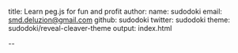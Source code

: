title: Learn peg.js for fun and profit
author:
  name: sudodoki
  email: smd.deluzion@gmail.com
  github: sudodoki
  twitter: sudodoki
theme: sudodoki/reveal-cleaver-theme
output: index.html

--

<img src="img/dragon.gif" style="height:100%; border: 0; transform: scale(3)"> 

--

# Peg.js and custom grammars
<h1 style="text-transform: none">https://git.io/vH1iV</h1>

<style>
.reveal code {
  // font-family: "Joystix";
  font-size: 42px;
  line-height: 46px;
}
</style>
--

# @sudodoki
## Sprint-42
### Formerly RailsReactor
## kottans.org

--

## Task @ RailsReactor
> Let user type SQL-like queries. `<COLUMN> <KEYWORD> <ARGS>`

-- 

## Hm, and how do they actually do it?
## ** JS-devs & CS ** 

-- 

# Cool old books
<p>
  <img src="img/sicp.jpg" style="height: 400px;"/>
  <img src="img/compilers.jpg" style="height: 400px;"/>
</p>

--

# Talk overview
- theory: common ground & vocabulary
- PEG.js: not a silver bullet, but it works

--

# Part I: theory

--

# Working with text
+ structured – Parsing
+ unstructured – NLP

--

# ALGOL 60
+ Spec comes out in 1960
+ Ned Irons publishes ALGOL parser, based on formal notation

--

# String -> Tokens -> AST / Parse Tree

--

####  "ID = 3" 
↓
#### `[<COLUMN, ID> <KEYWORD, EQL> <ARG, 3>]`
↓
### ![](img/first-tree.png)

--

# Parsing application
- languages / dsl / data format / custom protocol
- data mining / parsing
- reading language specs
--

# Formal Grammar
+ **T** – terminals
+ **N** – non-terminals
+ **S** – root
+ **R** – production rules

--

# BNF
## Backus–Naur form
```
Letter = 'A' / 'B' / … / 'Z'
Digit = [0-9]
Integer = Digit Integer / Digit
```

--

## Same thing, different production rules
+ `<Name> = [A-Z] [a-z]+`
+ `<Name> = [A-Z] <Letters>`
+ `<Name> = [A-Za-z] <Name>`
+ …

--

## Tokens – product of lexical analysis
### `<name, attribute>` 
+ `<COLUMN, "Id">`
+ `<KEYWORD, "=">`
+ `<ARG, 1>`

--

## Terminals <=> Tokens

--

## Let's talk only context-free grammars

--

# Building parse trees
- Bottom-up
- Top-down
- [Universal]

--

# Sample grammar
```
Start = Term
Digit = [0-9]
Sign = '-' / '+'
Term = Digit Sign Term / Digit
```

--

## Sample tree
### `2 + 3 - 4`
![](img/sample-tree.png)

--

## Bottom-up
<img src="img/bottom-up.gif" style="border: none;"/>

--

## Top-down
<img src="img/top-down.gif" style="border: none;"/>

--

# Vanilla JS [Recursive descent](https://git.io/vH1Cn)~ish

--

```js
let result = [];
let curIndex = 0;
const descend = (input) => {
    term(input);
    return result;
}
```

--

```js
const term = (input) => {
 result.push(['term'])
 digit(input);
 if (input[curIndex + 1]) {
   sign(input);
   term(input);
   return
 } else { return } }
```

--

```js
const sign = (input) => {
 const curChar = input[curIndex];
 if (isSign(curChar)) {
  result.push(['sign', curChar])
  curIndex += 1;
 } else {
  throw new 
   SyntaxError(`${curChar||'∅'}\
instead of sign`); } }
```
--

```js
const isSign = (c) =>
  ['+', '-'].includes(c)
const isDigit = (c) =>
  '0123456789'
    .split('')
    .includes(c);
```

--

<pre><code style="font-size: 30px; line-height: 33px" class="lang-js"><span class="hljs-keyword">const</span> parsed = <span class="hljs-built_in">JSON</span>.stringify(descend(<span class="hljs-string">"2+3-4"</span>))
<span class="hljs-built_in">console</span>.log(<span class="hljs-string">'parsed: '</span>, parsed)
<span class="hljs-comment">// parsed:  [["term"],["digit","2"]</span>
<span class="hljs-comment">// ["sign","+"],["term"],["digit","3"]</span>
<span class="hljs-comment">// ["sign","-"],["term"],["digit","4"]]</span></code></pre>


--

# Backtracking
## vs
# Lookahead

--

# Parser approaches
- [shift-reduce](https://en.wikipedia.org/wiki/Shift-reduce_parser)
- [CYK](https://en.wikipedia.org/wiki/CYK_algorithm)
- [Earley](https://en.wikipedia.org/wiki/Earley_parser)
- [Recursive descent](https://en.wikipedia.org/wiki/Recursive_descent_parser)
- [PEG](https://en.wikipedia.org/wiki/Parsing_expression_grammar)
- [Parser combinators](https://en.wikipedia.org/wiki/Parser_combinator)

--

# Other aspects
+ LL / LR / LALR / SLR
+ SAX
+ PEG & linear time => http://bford.info/packrat/
+ Formal grammars and Automatons

--

# Part II: practice

--

## PEG.js as representative of PEG 
### by [@dmajda](https://github.com/dmajda)

--

# When to build a parser
+ when simple regexp is not good enough
+ keeping some context / etc
+ loose syntax / casing

--

## [Peg.js](npmjs.com/pegjs) + [chokidar-cli](https://github.com/kimmobrunfeldt/chokidar-cli)
```
npm i pegjs chokidar-cli
// in package.json scripts
chokidar 'parens.pegjs' 
  --initial 
  --silent 
  -c 'pegjs -o
    parens-parser.js
    parens.pegjs'
```

--

### [https://pegjs.org/online](https://pegjs.org/online)
## Aka 'don't bother with installation'
![](img/online.png)
--

## Basic parsing expressions
+ Terms / Non-terms
+ "literals" / 'literals'
+ `.` - any char
+ [a-z] [0-9] [\u00C0-\u10FFFF] char ranges
+ `*` / `+` / `?` / `()`

--

## Simple parens grammar
```
start = group
lpar = '('
rpar = ')'
nothing = ''
group = 
    lpar group rpar
    / group group
    / ''
```

--

![](img/recursive-loop.png)

--

## [Eliminating left recursion](https://en.wikipedia.org/wiki/Left_recursion#Removing_left_recursion)
![](img/eliminate-recursion.png)

--

<img src="img/dont-read.gif" style="width:800px"> 

--

## Going from this…
```
group = 
    lpar group rpar
    / group group
    / ''
```

--

## to this
```
group = lpar rest
  / lpar group rpar
  / ''
rest = ')' group
  / ')'
```

--
## Run action
```js
start = FLOAT
SIGN = "-" / "+"
DIGIT = [0-9]
INTEGER = 
  d:DIGIT int:INTEGER
  { /* other side effect */
    return d + int }
  / d:DIGIT 
  { return d }
```
--
# Helpers
## JS code at top of grammar file

```
{
const notNull = (thing) =>
  thing != null
}
```

--

# Options / context
```
parser.parse(string, options);
```
--

### Predicate
```
FLOAT = sign:SIGN?
  whole:INTEGER? "."?
  fraction:INTEGER? &{
    return notNull(whole)
    || notNull(fraction) 
  }
  { return { sign,
             whole,
             fraction } }
```

--

## Thinking about your grammar
+ case sensitivity
+ loose syntax
+ distinguishing lexemes
+ AST

--

# Avoiding ambiguity
+ in terms of building parse tree
+ in terms of deciding token's type

--

## Two cases
```
"ID" >= (20)
ID less than 20
```

--

### How to tackle Precedence
<pre><code style="font-size:35px; line-height: 37px">// level2 * /
// level1 + -
start = level1
level1 =
    level2 ([+-] level2)+
    / level2
level2 =
    level0 ([*/] level0)+
    / level0
level0 = number / "(" level1 ")"
number = [0-9]+
</code></pre>
--

# Coming up with AST
+ Sequential
+ Non-sequential

--

# Sample AST
```js
{
column: { name, location, type }
keyword: { value, location }
argument: [ { value, location }]
}
```

--

# Non-sequential
<pre><code style="font-size:35px; line-height: 37px">{
 complete: true,
 sequence: [
  { column: { name, location, type }},
  { whitespace: true },
  { keyword: { value, location, type }},
  { whitespace: true },
  { argument: [{ value, location }]}
 ]
}
</code></pre>
--

# Location
## (start / end)
+ offset
+ line
+ column

--

# Validation
+ Syntax error
+ Semantic error

--

# Parsing-on-the-go
## ```ID =```
is a valid expression

--

<img src="img/sad.gif" style="border:none; width: 600px">

--

# Possible solutions?
+ ditching peg.js
+ using predicates and complete / non-complete attrs
+ swallowing parse errors and trying to figure out how lethal it is
+ incorporating 'incomplete' grammar

--

<pre><code style="font-size: 17px; line-height: 19px;">progressiveExpression =
  column:column whitespace keyword:keyword whitespace* argument:inprogArgumentList
  { return { complete: false, sequence: [makeColumn(column), makeWhitespace(),
             makeKeyword(keyword), makeWhitespace(), makeArgument(argument) ] }}
  / column:column whitespace keyword:keyword whitespace+
  { return { complete: false, sequence: [makeColumn(column), makeWhitespace(), 
             makeKeyword(keyword), makeWhitespace()] }}
  … 3 redacted
  / column:column { return { complete: false, sequence: [makeColumn(column)] }}
  / inprogColumn  
</code></pre>
--

## Syntax errors and messages
```inprogEntity '' = …```
--

## Prompting is basically
+ manipulating AST
+ stringifying

--

# Ignoring case
```
equalOp = ['equal']i 's'i?
```

--

# What would I redo?

--

# Alternatives
- [Jison](https://zaa.ch/jison/)
- [ANTLR v4](https://github.com/antlr/antlr4/blob/master/doc/javascript-target.md)
- [nearley](https://github.com/Hardmath123/nearley)
- [lpeg](http://www.inf.puc-rio.br/~roberto/lpeg/lpeg.html)
- [jsparse](https://github.com/doublec/jsparse)
- lex / yacc

-- 

## Further reading
+ [Compilers: Principles, Techniques, and Tools](https://www.amazon.com/Compilers-Principles-Techniques-Tools-2nd/dp/0321486811)
+ [Nathan's University PL101: Parsing](https://web.archive.org/web/20161128074002/http://nathansuniversity.com:80/pegs.html)
+ [Parsing: a timeline](http://blogs.perl.org/users/jeffrey_kegler/2014/09/parsing-a-timeline.html)
+ [Chomsky Hierarchy for Languages](https://youtu.be/_ecle_FC6AE)
+ [Compiler Design - Top-Down Parser](https://www.tutorialspoint.com/compiler_design/compiler_design_top_down_parser.htm)
+ [Top-down vs bottom-up](http://blogs.perl.org/users/jeffrey_kegler/2014/11/parsing-top-down-versus-bottom-up.html)
+ [CYK Parsing algorithm](https://www.cs.bgu.ac.il/~michaluz/seminar/CKY1.pdf)
+ [You could have invented Parser Combinators](http://theorangeduck.com/page/you-could-have-invented-parser-combinators)
+ [Earley Parsing Explained](http://loup-vaillant.fr/tutorials/earley-parsing/)

--

# Questions?
## Book thingy